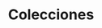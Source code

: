 ---
title: Colecciones
description: Colecciones que son parte del SIBuy
permalink: /collection/search
layout: collection-search
---